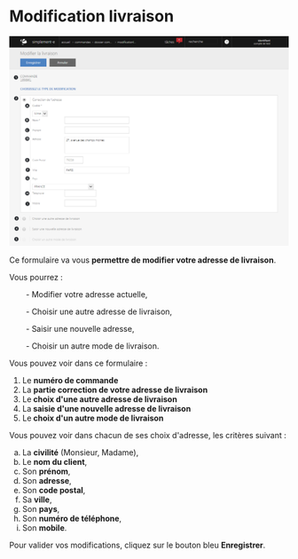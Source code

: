 # Modification livraison


![modificationlivraison-screenshotfionajoupilancom20150812154736](images/modificationlivraison-screenshotfionajoupilancom20150812154736.png)


<p>Ce formulaire va vous <strong>permettre de modifier votre adresse de livraison</strong>.</p>
<p>Vous pourrez :</p>
<p style="padding-left: 30px;">- Modifier votre adresse actuelle,</p>
<p style="padding-left: 30px;">- Choisir une autre adresse de livraison,</p>
<p style="padding-left: 30px;">- Saisir une nouvelle adresse,</p>
<p style="padding-left: 30px;">- Choisir un autre mode de livraison.</p>
<p>Vous pouvez voir dans ce formulaire :</p>
<ol>
<li>Le <strong>num&eacute;ro de commande</strong></li>
<li>La <strong>partie correction de votre adresse de livraison</strong></li>
<li>Le<strong> choix d'une autre adresse de livraison</strong></li>
<li>La<strong> saisie d'une nouvelle adresse de livraison</strong></li>
<li>Le<strong> choix d'un autre mode de livraison</strong></li>
</ol>
<p>Vous pouvez voir dans chacun de ses choix d'adresse, les crit&egrave;res suivant :</p>
<ol type="a">
<li>La <strong>civilit&eacute;</strong> (Monsieur, Madame),</li>
<li>Le <strong>nom du client</strong>,</li>
<li>Son <strong>pr&eacute;nom</strong>,</li>
<li>Son <strong>adresse</strong>,</li>
<li>Son <strong>code postal</strong>,</li>
<li>Sa <strong>ville</strong>,</li>
<li>Son <strong>pays</strong>,</li>
<li>Son <strong>num&eacute;ro de t&eacute;l&eacute;phone</strong>,</li>
<li>Son <strong>mobile</strong>.</li>
</ol>
<p>Pour valider vos modifications, cliquez sur le bouton bleu <strong>Enregistrer</strong>.&nbsp;</p>

